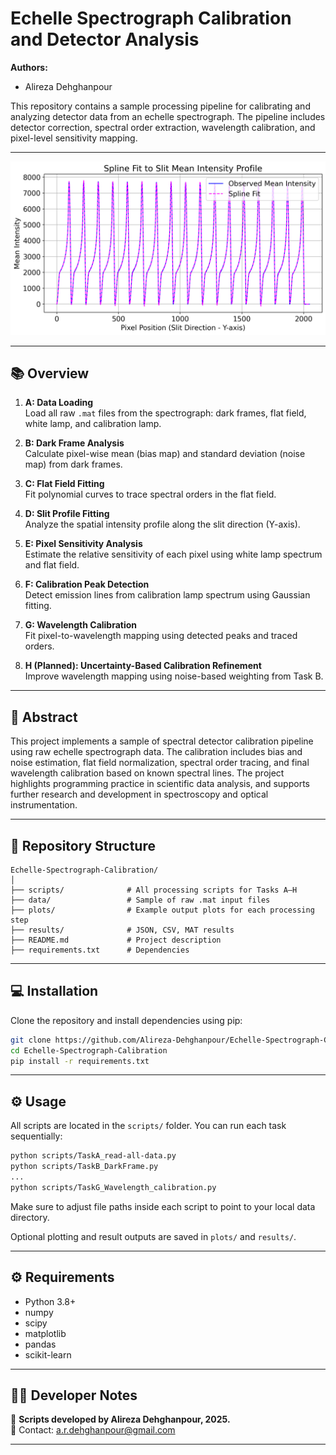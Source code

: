 # Echelle Spectrograph Calibration and Detector Analysis

**Authors:**  
- Alireza Dehghanpour 

This repository contains a sample processing pipeline for calibrating and analyzing detector data from an echelle spectrograph. The pipeline includes detector correction, spectral order extraction, wavelength calibration, and pixel-level sensitivity mapping.

---

![](./spline_fit.png)  

---

## 📚 Overview

1. **A: Data Loading**  
   Load all raw `.mat` files from the spectrograph: dark frames, flat field, white lamp, and calibration lamp.

2. **B: Dark Frame Analysis**  
   Calculate pixel-wise mean (bias map) and standard deviation (noise map) from dark frames.

3. **C: Flat Field Fitting**  
   Fit polynomial curves to trace spectral orders in the flat field.

4. **D: Slit Profile Fitting**  
   Analyze the spatial intensity profile along the slit direction (Y-axis).

5. **E: Pixel Sensitivity Analysis**  
   Estimate the relative sensitivity of each pixel using white lamp spectrum and flat field.

6. **F: Calibration Peak Detection**  
   Detect emission lines from calibration lamp spectrum using Gaussian fitting.

7. **G: Wavelength Calibration**  
   Fit pixel-to-wavelength mapping using detected peaks and traced orders.

8. **H (Planned): Uncertainty-Based Calibration Refinement**  
   Improve wavelength mapping using noise-based weighting from Task B.

---

## 📄 Abstract

This project implements a sample of spectral detector calibration pipeline using raw echelle spectrograph data. The calibration includes bias and noise estimation, flat field normalization, spectral order tracing, and final wavelength calibration based on known spectral lines. The project highlights programming practice in scientific data analysis, and supports further research and development in spectroscopy and optical instrumentation.

---

## 📁 Repository Structure

```
Echelle-Spectrograph-Calibration/
│
├── scripts/              # All processing scripts for Tasks A–H
├── data/                 # Sample of raw .mat input files
├── plots/                # Example output plots for each processing step
├── results/              # JSON, CSV, MAT results              
├── README.md             # Project description
├── requirements.txt      # Dependencies
```

---

## 💻 Installation

Clone the repository and install dependencies using pip:

```bash
git clone https://github.com/Alireza-Dehghanpour/Echelle-Spectrograph-Calibration.git
cd Echelle-Spectrograph-Calibration
pip install -r requirements.txt
```

---

## ⚙️ Usage

All scripts are located in the `scripts/` folder. You can run each task sequentially:

```bash
python scripts/TaskA_read-all-data.py
python scripts/TaskB_DarkFrame.py
...
python scripts/TaskG_Wavelength_calibration.py
```

Make sure to adjust file paths inside each script to point to your local data directory.

Optional plotting and result outputs are saved in `plots/` and `results/`.

---

## ⚙️ Requirements

- Python 3.8+
- numpy
- scipy
- matplotlib
- pandas
- scikit-learn

---

## 👨‍💻 Developer Notes

🧩 **Scripts developed by Alireza Dehghanpour, 2025.**  
📧 Contact: [a.r.dehghanpour@gmail.com](mailto:a.r.dehghanpour@gmail.com)

---